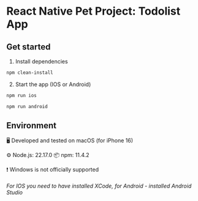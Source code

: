 # React Native Pet Project: Todolist App

## Get started

1. Install dependencies

```bash
npm clean-install
```

2. Start the app (IOS or Android)

```bash
npm run ios
```

```bash
npm run android
```

## Environment

🖥️ Developed and tested on macOS (for iPhone 16)

⚙️ Node.js: 22.17.0
📦 npm: 11.4.2

❗ Windows is not officially supported

###### For IOS you need to have installed XCode, for Android - installed Android Studio
